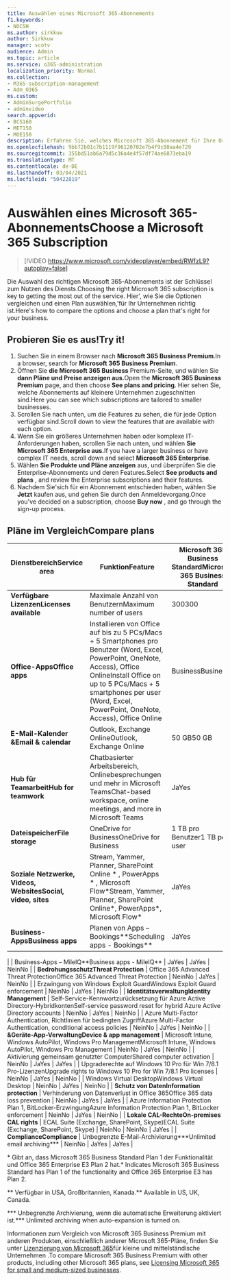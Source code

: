 ```yaml
---
title: Auswählen eines Microsoft 365-Abonnements
f1.keywords:
- NOCSH
ms.author: sirkkuw
author: Sirkkuw
manager: scotv
audience: Admin
ms.topic: article
ms.service: o365-administration
localization_priority: Normal
ms.collection:
- M365-subscription-management
- Adm_O365
ms.custom:
- AdminSurgePortfolio
- adminvideo
search.appverid:
- BCS160
- MET150
- MOE150
description: Erfahren Sie, welches Microsoft 365-Abonnement für Ihre Organisation richtig ist.
ms.openlocfilehash: 9bb72b01c7b1119f96120702e7b4f9c80aa4e729
ms.sourcegitcommit: 355bd51ab6a79d5c36a4e4f57df74ae6873eba19
ms.translationtype: MT
ms.contentlocale: de-DE
ms.lasthandoff: 03/04/2021
ms.locfileid: "50422819"
---
```

# <a name="choose-a-microsoft-365-subscription"></a><span data-ttu-id="6271a-103">Auswählen eines Microsoft 365-Abonnements</span><span class="sxs-lookup"><span data-stu-id="6271a-103">Choose a Microsoft 365 Subscription</span></span>

> [!VIDEO https://www.microsoft.com/videoplayer/embed/RWfzL9?autoplay=false]

<span data-ttu-id="6271a-104">Die Auswahl des richtigen Microsoft 365-Abonnements ist der Schlüssel zum Nutzen des Diensts.</span><span class="sxs-lookup"><span data-stu-id="6271a-104">Choosing the right Microsoft 365 subscription is key to getting the most out of the service.</span></span> <span data-ttu-id="6271a-105">Hier&#39;, wie Sie die Optionen vergleichen und einen Plan auswählen,&#39;für Ihr Unternehmen richtig ist.</span><span class="sxs-lookup"><span data-stu-id="6271a-105">Here&#39;s how to compare the options and choose a plan that&#39;s right for your business.</span></span>

## <a name="try-it"></a><span data-ttu-id="6271a-106">Probieren Sie es aus!</span><span class="sxs-lookup"><span data-stu-id="6271a-106">Try it!</span></span>

1. <span data-ttu-id="6271a-107">Suchen Sie in einem Browser nach  **Microsoft 365 Business Premium**.</span><span class="sxs-lookup"><span data-stu-id="6271a-107">In a browser, search for  **Microsoft 365 Business Premium**.</span></span>
2. <span data-ttu-id="6271a-108">Öffnen Sie **die Microsoft 365 Business** Premium-Seite, und wählen Sie **dann Pläne und Preise anzeigen aus.**</span><span class="sxs-lookup"><span data-stu-id="6271a-108">Open the  **Microsoft 365 Business Premium**  page, and then choose  **See plans and pricing**.</span></span> <span data-ttu-id="6271a-109">Hier sehen Sie, welche Abonnements auf kleinere Unternehmen zugeschnitten sind.</span><span class="sxs-lookup"><span data-stu-id="6271a-109">Here you can see which subscriptions are tailored to smaller businesses.</span></span>
3. <span data-ttu-id="6271a-110">Scrollen Sie nach unten, um die Features zu sehen, die für jede Option verfügbar sind.</span><span class="sxs-lookup"><span data-stu-id="6271a-110">Scroll down to view the features that are available with each option.</span></span>
4. <span data-ttu-id="6271a-111">Wenn Sie ein größeres Unternehmen haben oder komplexe IT-Anforderungen haben, scrollen Sie nach unten, und wählen **Sie Microsoft 365 Enterprise aus.**</span><span class="sxs-lookup"><span data-stu-id="6271a-111">If you have a larger business or have complex IT needs, scroll down and select  **Microsoft 365 Enterprise**.</span></span>
5. <span data-ttu-id="6271a-112">Wählen  **Sie Produkte und Pläne anzeigen** aus, und überprüfen Sie die Enterprise-Abonnements und deren Features.</span><span class="sxs-lookup"><span data-stu-id="6271a-112">Select  **See products and plans** , and review the Enterprise subscriptions and their features.</span></span>
6. <span data-ttu-id="6271a-113">Nachdem Sie&#39;sich für ein Abonnement entschieden haben, wählen Sie  **Jetzt** kaufen aus, und gehen Sie durch den Anmeldevorgang.</span><span class="sxs-lookup"><span data-stu-id="6271a-113">Once you&#39;ve decided on a subscription, choose  **Buy now** , and go through the sign-up process.</span></span>

## <a name="compare-plans"></a><span data-ttu-id="6271a-114">Pläne im Vergleich</span><span class="sxs-lookup"><span data-stu-id="6271a-114">Compare plans</span></span>

| <span data-ttu-id="6271a-115">**Dienstbereich**</span><span class="sxs-lookup"><span data-stu-id="6271a-115">**Service area**</span></span> | <span data-ttu-id="6271a-116">**Funktion**</span><span class="sxs-lookup"><span data-stu-id="6271a-116">**Feature**</span></span> | <span data-ttu-id="6271a-117">**Microsoft 365 Business Standard**</span><span class="sxs-lookup"><span data-stu-id="6271a-117">**Microsoft 365 Business Standard**</span></span> | <span data-ttu-id="6271a-118">**Microsoft 365 Business Premium**</span><span class="sxs-lookup"><span data-stu-id="6271a-118">**Microsoft 365 Business Premium**</span></span> | <span data-ttu-id="6271a-119">**Office 365 Enterprise E3**</span><span class="sxs-lookup"><span data-stu-id="6271a-119">**Office 365 Enterprise E3**</span></span> |
| --- | --- | --- | --- | --- |
| <span data-ttu-id="6271a-120">**Verfügbare Lizenzen**</span><span class="sxs-lookup"><span data-stu-id="6271a-120">**Licenses available**</span></span> | <span data-ttu-id="6271a-121">Maximale Anzahl von Benutzern</span><span class="sxs-lookup"><span data-stu-id="6271a-121">Maximum number of users</span></span> | <span data-ttu-id="6271a-122">300</span><span class="sxs-lookup"><span data-stu-id="6271a-122">300</span></span> | <span data-ttu-id="6271a-123">300</span><span class="sxs-lookup"><span data-stu-id="6271a-123">300</span></span> | <span data-ttu-id="6271a-124">Unbegrenzt</span><span class="sxs-lookup"><span data-stu-id="6271a-124">Unlimited</span></span> |
| <span data-ttu-id="6271a-125">**Office-Apps**</span><span class="sxs-lookup"><span data-stu-id="6271a-125">**Office apps**</span></span> | <span data-ttu-id="6271a-126">Installieren von Office auf bis zu 5 PCs/Macs + 5 Smartphones pro Benutzer (Word, Excel, PowerPoint, OneNote, Access), Office Online</span><span class="sxs-lookup"><span data-stu-id="6271a-126">Install Office on up to 5 PCs/Macs + 5 smartphones per user (Word, Excel, PowerPoint, OneNote, Access), Office Online</span></span> | <span data-ttu-id="6271a-127">Business</span><span class="sxs-lookup"><span data-stu-id="6271a-127">Business</span></span> | <span data-ttu-id="6271a-128">Business</span><span class="sxs-lookup"><span data-stu-id="6271a-128">Business</span></span> | <span data-ttu-id="6271a-129">ProPlus</span><span class="sxs-lookup"><span data-stu-id="6271a-129">ProPlus</span></span> |
| <span data-ttu-id="6271a-130">**E-Mail-Kalender &amp;**</span><span class="sxs-lookup"><span data-stu-id="6271a-130">**Email &amp; calendar**</span></span> | <span data-ttu-id="6271a-131">Outlook, Exchange Online</span><span class="sxs-lookup"><span data-stu-id="6271a-131">Outlook, Exchange Online</span></span> | <span data-ttu-id="6271a-132">50 GB</span><span class="sxs-lookup"><span data-stu-id="6271a-132">50 GB</span></span> | <span data-ttu-id="6271a-133">50 GB</span><span class="sxs-lookup"><span data-stu-id="6271a-133">50 GB</span></span> | <span data-ttu-id="6271a-134">100 GB</span><span class="sxs-lookup"><span data-stu-id="6271a-134">100 GB</span></span> |
| <span data-ttu-id="6271a-135">**Hub für Teamarbeit**</span><span class="sxs-lookup"><span data-stu-id="6271a-135">**Hub for teamwork**</span></span> | <span data-ttu-id="6271a-136">Chatbasierter Arbeitsbereich, Onlinebesprechungen und mehr in Microsoft Teams</span><span class="sxs-lookup"><span data-stu-id="6271a-136">Chat-based workspace, online meetings, and more in Microsoft Teams</span></span> | <span data-ttu-id="6271a-137">Ja</span><span class="sxs-lookup"><span data-stu-id="6271a-137">Yes</span></span> | <span data-ttu-id="6271a-138">Ja</span><span class="sxs-lookup"><span data-stu-id="6271a-138">Yes</span></span> | <span data-ttu-id="6271a-139">Ja</span><span class="sxs-lookup"><span data-stu-id="6271a-139">Yes</span></span> |
| <span data-ttu-id="6271a-140">**Dateispeicher**</span><span class="sxs-lookup"><span data-stu-id="6271a-140">**File storage**</span></span> | <span data-ttu-id="6271a-141">OneDrive for Business</span><span class="sxs-lookup"><span data-stu-id="6271a-141">OneDrive for Business</span></span> | <span data-ttu-id="6271a-142">1 TB pro Benutzer</span><span class="sxs-lookup"><span data-stu-id="6271a-142">1 TB per user</span></span> | <span data-ttu-id="6271a-143">1 TB pro Benutzer</span><span class="sxs-lookup"><span data-stu-id="6271a-143">1 TB per user</span></span> | <span data-ttu-id="6271a-144">Unbegrenzt</span><span class="sxs-lookup"><span data-stu-id="6271a-144">Unlimited</span></span> |
| <span data-ttu-id="6271a-145">**Soziale Netzwerke, Videos, Websites**</span><span class="sxs-lookup"><span data-stu-id="6271a-145">**Social, video, sites**</span></span> | <span data-ttu-id="6271a-146">Stream, Yammer, Planner, SharePoint Online \* , PowerApps \* , Microsoft Flow\*</span><span class="sxs-lookup"><span data-stu-id="6271a-146">Stream, Yammer, Planner, SharePoint Online\*, PowerApps\*, Microsoft Flow\*</span></span> | <span data-ttu-id="6271a-147">Ja</span><span class="sxs-lookup"><span data-stu-id="6271a-147">Yes</span></span> | <span data-ttu-id="6271a-148">Ja</span><span class="sxs-lookup"><span data-stu-id="6271a-148">Yes</span></span> | <span data-ttu-id="6271a-149">Ja</span><span class="sxs-lookup"><span data-stu-id="6271a-149">Yes</span></span> |
| <span data-ttu-id="6271a-150">**Business-Apps**</span><span class="sxs-lookup"><span data-stu-id="6271a-150">**Business apps**</span></span> | <span data-ttu-id="6271a-151">Planen von Apps – Bookings\*\*</span><span class="sxs-lookup"><span data-stu-id="6271a-151">Scheduling apps - Bookings\*\*</span></span> | <span data-ttu-id="6271a-152">Ja</span><span class="sxs-lookup"><span data-stu-id="6271a-152">Yes</span></span> | <span data-ttu-id="6271a-153">Ja</span><span class="sxs-lookup"><span data-stu-id="6271a-153">Yes</span></span> | <span data-ttu-id="6271a-154">Ja</span><span class="sxs-lookup"><span data-stu-id="6271a-154">Yes</span></span> |
|
 | <span data-ttu-id="6271a-155">Business-Apps – MileIQ\*\*</span><span class="sxs-lookup"><span data-stu-id="6271a-155">Business apps - MileIQ\*\*</span></span> | <span data-ttu-id="6271a-156">Ja</span><span class="sxs-lookup"><span data-stu-id="6271a-156">Yes</span></span> | <span data-ttu-id="6271a-157">Ja</span><span class="sxs-lookup"><span data-stu-id="6271a-157">Yes</span></span> | <span data-ttu-id="6271a-158">Nein</span><span class="sxs-lookup"><span data-stu-id="6271a-158">No</span></span> |
| <span data-ttu-id="6271a-159">**Bedrohungsschutz**</span><span class="sxs-lookup"><span data-stu-id="6271a-159">**Threat Protection**</span></span> | <span data-ttu-id="6271a-160">Office 365 Advanced Threat Protection</span><span class="sxs-lookup"><span data-stu-id="6271a-160">Office 365 Advanced Threat Protection</span></span> | <span data-ttu-id="6271a-161">Nein</span><span class="sxs-lookup"><span data-stu-id="6271a-161">No</span></span> | <span data-ttu-id="6271a-162">Ja</span><span class="sxs-lookup"><span data-stu-id="6271a-162">Yes</span></span> | <span data-ttu-id="6271a-163">Nein</span><span class="sxs-lookup"><span data-stu-id="6271a-163">No</span></span> |
 | <span data-ttu-id="6271a-164">Erzwingung von Windows Exploit Guard</span><span class="sxs-lookup"><span data-stu-id="6271a-164">Windows Exploit Guard enforcement</span></span> | <span data-ttu-id="6271a-165">Nein</span><span class="sxs-lookup"><span data-stu-id="6271a-165">No</span></span> | <span data-ttu-id="6271a-166">Ja</span><span class="sxs-lookup"><span data-stu-id="6271a-166">Yes</span></span> | <span data-ttu-id="6271a-167">Nein</span><span class="sxs-lookup"><span data-stu-id="6271a-167">No</span></span> |
| <span data-ttu-id="6271a-168">**Identitätsverwaltung**</span><span class="sxs-lookup"><span data-stu-id="6271a-168">**Identity Management**</span></span> | <span data-ttu-id="6271a-169">Self-Service-Kennwortzurücksetzung für Azure Active Directory-Hybridkonten</span><span class="sxs-lookup"><span data-stu-id="6271a-169">Self-service password reset for hybrid Azure Active Directory accounts</span></span> | <span data-ttu-id="6271a-170">Nein</span><span class="sxs-lookup"><span data-stu-id="6271a-170">No</span></span> | <span data-ttu-id="6271a-171">Ja</span><span class="sxs-lookup"><span data-stu-id="6271a-171">Yes</span></span> | <span data-ttu-id="6271a-172">Nein</span><span class="sxs-lookup"><span data-stu-id="6271a-172">No</span></span> |
 | <span data-ttu-id="6271a-173">Azure Multi-Factor Authentication, Richtlinien für bedingten Zugriff</span><span class="sxs-lookup"><span data-stu-id="6271a-173">Azure Multi-Factor Authentication, conditional access policies</span></span> | <span data-ttu-id="6271a-174">Nein</span><span class="sxs-lookup"><span data-stu-id="6271a-174">No</span></span> | <span data-ttu-id="6271a-175">Ja</span><span class="sxs-lookup"><span data-stu-id="6271a-175">Yes</span></span> | <span data-ttu-id="6271a-176">Nein</span><span class="sxs-lookup"><span data-stu-id="6271a-176">No</span></span> |
| <span data-ttu-id="6271a-177">**&amp;Geräte-App-Verwaltung**</span><span class="sxs-lookup"><span data-stu-id="6271a-177">**Device &amp; app management**</span></span> | <span data-ttu-id="6271a-178">Microsoft Intune, Windows AutoPilot, Windows Pro Management</span><span class="sxs-lookup"><span data-stu-id="6271a-178">Microsoft Intune, Windows AutoPilot, Windows Pro Management</span></span> | <span data-ttu-id="6271a-179">Nein</span><span class="sxs-lookup"><span data-stu-id="6271a-179">No</span></span> | <span data-ttu-id="6271a-180">Ja</span><span class="sxs-lookup"><span data-stu-id="6271a-180">Yes</span></span> | <span data-ttu-id="6271a-181">Nein</span><span class="sxs-lookup"><span data-stu-id="6271a-181">No</span></span> |
 | <span data-ttu-id="6271a-182">Aktivierung gemeinsam genutzter Computer</span><span class="sxs-lookup"><span data-stu-id="6271a-182">Shared computer activation</span></span> | <span data-ttu-id="6271a-183">Nein</span><span class="sxs-lookup"><span data-stu-id="6271a-183">No</span></span> | <span data-ttu-id="6271a-184">Ja</span><span class="sxs-lookup"><span data-stu-id="6271a-184">Yes</span></span> | <span data-ttu-id="6271a-185">Ja</span><span class="sxs-lookup"><span data-stu-id="6271a-185">Yes</span></span> |
 | <span data-ttu-id="6271a-186">Upgraderechte auf Windows 10 Pro für Win 7/8.1 Pro-Lizenzen</span><span class="sxs-lookup"><span data-stu-id="6271a-186">Upgrade rights to Windows 10 Pro for Win 7/8.1 Pro licenses</span></span> | <span data-ttu-id="6271a-187">Nein</span><span class="sxs-lookup"><span data-stu-id="6271a-187">No</span></span> | <span data-ttu-id="6271a-188">Ja</span><span class="sxs-lookup"><span data-stu-id="6271a-188">Yes</span></span> | <span data-ttu-id="6271a-189">Nein</span><span class="sxs-lookup"><span data-stu-id="6271a-189">No</span></span> |
 | <span data-ttu-id="6271a-190">Windows Virtual Desktop</span><span class="sxs-lookup"><span data-stu-id="6271a-190">Windows Virtual Desktop</span></span> | <span data-ttu-id="6271a-191">Nein</span><span class="sxs-lookup"><span data-stu-id="6271a-191">No</span></span> | <span data-ttu-id="6271a-192">Ja</span><span class="sxs-lookup"><span data-stu-id="6271a-192">Yes</span></span> | <span data-ttu-id="6271a-193">Nein</span><span class="sxs-lookup"><span data-stu-id="6271a-193">No</span></span> |
| <span data-ttu-id="6271a-194">**Schutz von Daten**</span><span class="sxs-lookup"><span data-stu-id="6271a-194">**Information protection**</span></span> | <span data-ttu-id="6271a-195">Verhinderung von Datenverlust in Office 365</span><span class="sxs-lookup"><span data-stu-id="6271a-195">Office 365 data loss prevention</span></span> | <span data-ttu-id="6271a-196">Nein</span><span class="sxs-lookup"><span data-stu-id="6271a-196">No</span></span> | <span data-ttu-id="6271a-197">Ja</span><span class="sxs-lookup"><span data-stu-id="6271a-197">Yes</span></span> | <span data-ttu-id="6271a-198">Ja</span><span class="sxs-lookup"><span data-stu-id="6271a-198">Yes</span></span> |
 | <span data-ttu-id="6271a-199">Azure Information Protection Plan 1, BitLocker-Erzwingung</span><span class="sxs-lookup"><span data-stu-id="6271a-199">Azure Information Protection Plan 1, BitLocker enforcement</span></span> | <span data-ttu-id="6271a-200">Nein</span><span class="sxs-lookup"><span data-stu-id="6271a-200">No</span></span> | <span data-ttu-id="6271a-201">Ja</span><span class="sxs-lookup"><span data-stu-id="6271a-201">Yes</span></span> | <span data-ttu-id="6271a-202">Nein</span><span class="sxs-lookup"><span data-stu-id="6271a-202">No</span></span> |
| <span data-ttu-id="6271a-203">**Lokale CAL-Rechte**</span><span class="sxs-lookup"><span data-stu-id="6271a-203">**On-premises CAL rights**</span></span> | <span data-ttu-id="6271a-204">ECAL Suite (Exchange, SharePoint, Skype)</span><span class="sxs-lookup"><span data-stu-id="6271a-204">ECAL Suite (Exchange, SharePoint, Skype)</span></span> | <span data-ttu-id="6271a-205">Nein</span><span class="sxs-lookup"><span data-stu-id="6271a-205">No</span></span> | <span data-ttu-id="6271a-206">Nein</span><span class="sxs-lookup"><span data-stu-id="6271a-206">No</span></span> | <span data-ttu-id="6271a-207">Ja</span><span class="sxs-lookup"><span data-stu-id="6271a-207">Yes</span></span> |
| <span data-ttu-id="6271a-208">**Compliance**</span><span class="sxs-lookup"><span data-stu-id="6271a-208">**Compliance**</span></span> | <span data-ttu-id="6271a-209">Unbegrenzte E-Mail-Archivierung\*\*\*</span><span class="sxs-lookup"><span data-stu-id="6271a-209">Unlimited email archiving\*\*\*</span></span> | <span data-ttu-id="6271a-210">Nein</span><span class="sxs-lookup"><span data-stu-id="6271a-210">No</span></span> | <span data-ttu-id="6271a-211">Ja</span><span class="sxs-lookup"><span data-stu-id="6271a-211">Yes</span></span> | <span data-ttu-id="6271a-212">Ja</span><span class="sxs-lookup"><span data-stu-id="6271a-212">Yes</span></span> |

<span data-ttu-id="6271a-213">\* Gibt an, dass Microsoft 365 Business Standard Plan 1 der Funktionalität und Office 365 Enterprise E3 Plan 2 hat.</span><span class="sxs-lookup"><span data-stu-id="6271a-213">\* Indicates Microsoft 365 Business Standard has Plan 1 of the functionality and Office 365 Enterprise E3 has Plan 2.</span></span>

<span data-ttu-id="6271a-214">\*\* Verfügbar in USA, Großbritannien, Kanada.</span><span class="sxs-lookup"><span data-stu-id="6271a-214">\*\* Available in US, UK, Canada.</span></span>

<span data-ttu-id="6271a-215">\*\*\* Unbegrenzte Archivierung, wenn die automatische Erweiterung aktiviert ist.</span><span class="sxs-lookup"><span data-stu-id="6271a-215">\*\*\* Unlimited archiving when auto-expansion is turned on.</span></span>

<span data-ttu-id="6271a-216">Informationen zum Vergleich von Microsoft 365 Business Premium mit anderen Produkten, einschließlich anderer Microsoft 365-Pläne, finden Sie unter [Lizenzierung von Microsoft 365](https://docs.microsoft.com/office365/servicedescriptions/microsoft-365-service-descriptions/licensing-microsoft-365-in-smb)für kleine und mittelständische Unternehmen .</span><span class="sxs-lookup"><span data-stu-id="6271a-216">To compare Microsoft 365 Business Premium with other products, including other Microsoft 365 plans, see [Licensing Microsoft 365 for small and medium-sized businesses](https://docs.microsoft.com/office365/servicedescriptions/microsoft-365-service-descriptions/licensing-microsoft-365-in-smb).</span></span>